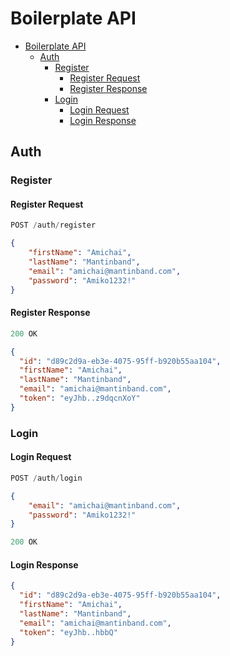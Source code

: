 # Boilerplate API

- [Boilerplate API](#buber-dinner-api)
  - [Auth](#auth)
    - [Register](#register)
      - [Register Request](#register-request)
      - [Register Response](#register-response)
    - [Login](#login)
      - [Login Request](#login-request)
      - [Login Response](#login-response)

## Auth

### Register

#### Register Request

```js
POST /auth/register
```

```json
{
    "firstName": "Amichai",
    "lastName": "Mantinband",
    "email": "amichai@mantinband.com",
    "password": "Amiko1232!"
}
```

#### Register Response

```js
200 OK
```

```json
{
  "id": "d89c2d9a-eb3e-4075-95ff-b920b55aa104",
  "firstName": "Amichai",
  "lastName": "Mantinband",
  "email": "amichai@mantinband.com",
  "token": "eyJhb..z9dqcnXoY"
}
```

### Login

#### Login Request

```js
POST /auth/login
```

```json
{
    "email": "amichai@mantinband.com",
    "password": "Amiko1232!"
}
```

```js
200 OK
```

#### Login Response

```json
{
  "id": "d89c2d9a-eb3e-4075-95ff-b920b55aa104",
  "firstName": "Amichai",
  "lastName": "Mantinband",
  "email": "amichai@mantinband.com",
  "token": "eyJhb..hbbQ"
}
```